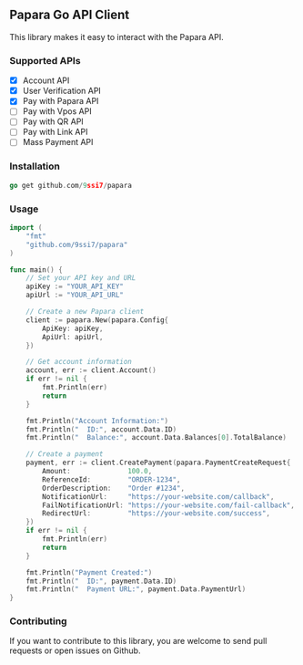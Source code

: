 ## Papara Go API Client

This library makes it easy to interact with the Papara API.

### Supported APIs

- [x] Account API
- [x] User Verification API 
- [x] Pay with Papara API 
- [ ] Pay with Vpos API 
- [ ] Pay with QR API 
- [ ] Pay with Link API 
- [ ] Mass Payment API

### Installation

```go
go get github.com/9ssi7/papara
```

### Usage

```go
import (
	"fmt"
	"github.com/9ssi7/papara"
)

func main() {
	// Set your API key and URL
	apiKey := "YOUR_API_KEY"
	apiUrl := "YOUR_API_URL"

	// Create a new Papara client
	client := papara.New(papara.Config{
		ApiKey: apiKey,
		ApiUrl: apiUrl,
	})

	// Get account information
	account, err := client.Account()
	if err != nil {
		fmt.Println(err)
		return
	}

	fmt.Println("Account Information:")
	fmt.Println("  ID:", account.Data.ID)
	fmt.Println("  Balance:", account.Data.Balances[0].TotalBalance)

	// Create a payment
	payment, err := client.CreatePayment(papara.PaymentCreateRequest{
		Amount:              100.0,
		ReferenceId:         "ORDER-1234",
		OrderDescription:    "Order #1234",
		NotificationUrl:     "https://your-website.com/callback",
		FailNotificationUrl: "https://your-website.com/fail-callback",
		RedirectUrl:         "https://your-website.com/success",
	})
	if err != nil {
		fmt.Println(err)
		return
	}

	fmt.Println("Payment Created:")
	fmt.Println("  ID:", payment.Data.ID)
	fmt.Println("  Payment URL:", payment.Data.PaymentUrl)
}
```

### Contributing

If you want to contribute to this library, you are welcome to send pull requests or open issues on Github.